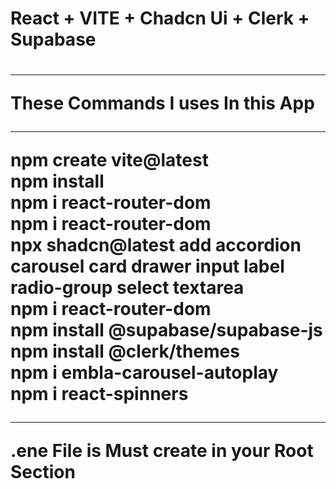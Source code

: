 <h1>React + VITE + Chadcn Ui + Clerk + Supabase<h1>
<hr/>

These Commands I uses In this App
<hr/>
npm create vite@latest<br/>
npm install <br/>
npm i react-router-dom <br/>
npm i react-router-dom <br/>
npx shadcn@latest add accordion carousel card drawer input label radio-group select textarea  <br/>
npm i react-router-dom <br/>
npm install @supabase/supabase-js <br/>
npm install @clerk/themes <br/>
npm i embla-carousel-autoplay <br/>
npm i react-spinners  <br/>
<hr/> 
.ene File is Must create in your Root Section
